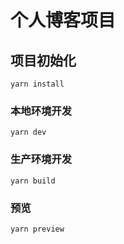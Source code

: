 # 个人博客项目

## 项目初始化

```
yarn install
```

### 本地环境开发

```
yarn dev
```

### 生产环境开发

```
yarn build
```

### 预览

```
yarn preview
```
